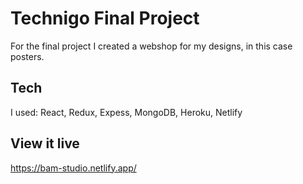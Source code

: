 # Technigo Final Project

For the final project I created a webshop for my designs, in this case posters. 

## Tech

I used:
React, Redux, Expess, MongoDB, Heroku, Netlify

## View it live

https://bam-studio.netlify.app/
